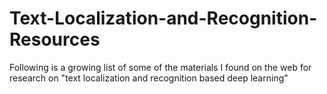 # Text-Localization-and-Recognition-Resources
Following is a growing list of some of the materials I found on the web for research on "text localization and recognition based deep learning"
